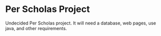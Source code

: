 # Per Scholas Project

Undecided Per Scholas project. It will need a database, web pages, use java, and other requirements.